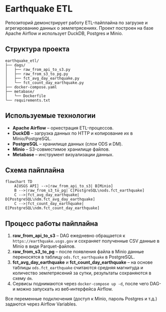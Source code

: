 # Earthquake ETL

Репозиторий демонстрирует работу ETL-пайплайна по загрузке и агрегированию данных о землетрясениях. Проект построен на базе Apache Airflow и использует DuckDB, Postgres и Minio.

## Структура проекта

```text
earthquake_etl/
├── dags/
│   ├── raw_from_api_to_s3.py
│   ├── raw_from_s3_to_pg.py
│   ├── fct_avg_day_earthquake.py
│   └── fct_count_day_earthquake.py
├── docker-compose.yaml
├── metabase/
│   └── Dockerfile
└── requirements.txt
```

## Используемые технологии

- **Apache Airflow** – оркестрация ETL-процессов.
- **DuckDB** – загрузка данных по HTTP и копирование их в Minio/PostgreSQL.
- **PostgreSQL** – хранилище данных (слои ODS и DM).
- **Minio** – S3-совместимое хранилище файлов.
- **Metabase** – инструмент визуализации данных.


## Схема пайплайна

```mermaid
flowchart TD
    A[USGS API] -->|raw_from_api_to_s3| B[Minio]
    B -->|raw_from_s3_to_pg| C[PostgreSQL\nods.fct_earthquake]
    C -->|fct_avg_day_earthquake| D[PostgreSQL\ndm.fct_avg_day_earthquake]
    C -->|fct_count_day_earthquake| E[PostgreSQL\ndm.fct_count_day_earthquake]
```

## Процесс работы пайплайна

1. **raw_from_api_to_s3** – DAG ежедневно обращается к `https://earthquake.usgs.gov` и сохраняет полученные CSV данные в Minio в виде Parquet-файлов.
2. **raw_from_s3_to_pg** – после появления файла в Minio данные переносятся в таблицу `ods.fct_earthquake` в PostgreSQL.
3. **fct_avg_day_earthquake** и **fct_count_day_earthquake** – на основе таблицы `ods.fct_earthquake` считаются средняя магнитуда и количество землетрясений за сутки, результаты сохраняются в схему `dm`.
4. Сервисы поднимаются через `docker-compose up -d`, после чего DAG-и можно запускать из веб‑интерфейса Airflow.

Все переменные подключения (доступ к Minio, пароль Postgres и т.д.) задаются через Airflow Variables.
